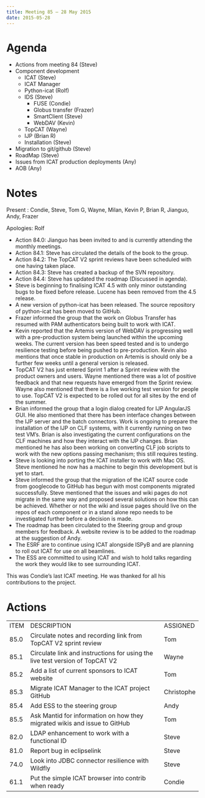 ```yaml
---
title: Meeting 85 – 28 May 2015
date: 2015-05-28
---
```


# Agenda

  - Actions from meeting 84 (Steve)
  - Component development
      - ICAT (Steve)
      - ICAT Manager
      - Python-icat (Rolf)
      - IDS (Steve)
          - FUSE (Condie)
          - Globus transfer (Frazer)
          - SmartClient (Steve)
          - WebDAV (Kevin)
      - TopCAT (Wayne)
      - IJP (Brian R)
      - Installation (Steve)
  - Migration to git/github (Steve)
  - RoadMap (Steve)
  - Issues from ICAT production deployments (Any)
  - AOB (Any)

# Notes

Present : Condie, Steve, Tom G, Wayne, Milan, Kevin P, Brian R, Jianguo,
Andy, Frazer

Apologies: Rolf

  - Action 84.0: Jianguo has been invited to and is currently attending
    the monthly meetings.
  - Action 84.1: Steve has circulated the details of the book to the
    group.
  - Action 84.2: The TopCAT V2 sprint reviews have been scheduled with
    one having taken place.
  - Action 84.3: Steve has created a backup of the SVN repository.
  - Action 84.4: Steve has updated the roadmap (Discussed in agenda).
  - Steve is beginning to finalising ICAT 4.5 with only minor
    outstanding bugs to be fixed before release. Lucene has been removed
    from the 4.5 release.
  - A new version of python-icat has been released. The source
    repository of python-icat has been moved to GitHub.
  - Frazer informed the group that the work on Globus Transfer has
    resumed with PAM authenticators being built to work with ICAT.
  - Kevin reported that the Artemis version of WebDAV is progressing
    well with a pre-production system being launched within the upcoming
    weeks. The current version has been speed tested and is to undergo
    resilience testing before being pushed to pre-production. Kevin also
    mentions that once stable in production on Artemis is should only be
    a further few weeks until a general version is released.
  - TopCAT V2 has just entered Sprint 1 after a Sprint review with the
    product owners and users. Wayne mentioned there was a lot of
    positive feedback and that new requests have emerged from the Sprint
    review. Wayne also mentioned that there is a live working test
    version for people to use. TopCAT V2 is expected to be rolled out
    for all sites by the end of the summer.
  - Brian informed the group that a login dialog created for IJP
    AngularJS GUI. He also mentioned that there has been interface
    changes between the IJP server and the batch connectors. Work is
    ongoing to prepare the installation of the IJP on CLF systems, with
    it currently running on two test VM’s. Brian is also investigating
    the current configurations on the CLF machines and how they interact
    with the IJP changes. Brian mentioned he has also been working on
    converting CLF job scripts to work with the new options passing
    mechanism; this still requires testing.
  - Steve is looking into porting the ICAT installer to work with Mac
    OS. Steve mentioned he now has a machine to begin this development
    but is yet to start.
  - Steve informed the group that the migration of the ICAT source code
    from googlecode to GitHub has begun with most components migrated
    successfully. Steve mentioned that the issues and wiki pages do not
    migrate in the same way and proposed several solutions on how this
    can be achieved. Whether or not the wiki and issue pages should live
    on the repos of each component or in a stand alone repo needs to be
    investigated further before a decision is made.
  - The roadmap has been circulated to the Steering group and group
    members for feedback. A website review is to be added to the roadmap
    at the suggestion of Andy.
  - The ESRF are to continue using ICAT alongside ISPyB and are planning
    to roll out ICAT for use on all beamlines.
  - The ESS are committed to using ICAT and wish to hold talks regarding
    the work they would like to see surrounding ICAT.

This was Condie’s last ICAT meeting. He was thanked for all his
contributions to the
project.

# Actions

|      |                                                                              |            |
| ---- | ---------------------------------------------------------------------------- | ---------- |
| ITEM | DESCRIPTION                                                                  | ASSIGNED   |
| 85.0 | Circulate notes and recording link from TopCAT V2 sprint review              | Tom        |
| 85.1 | Circulate link and instructions for using the live test version of TopCAT V2 | Wayne      |
| 85.2 | Add a list of current sponsors to ICAT website                               | Tom        |
| 85.3 | Migrate ICAT Manager to the ICAT project GitHub                              | Christophe |
| 85.4 | Add ESS to the steering group                                                | Andy       |
| 85.5 | Ask Mantid for information on how they migrated wikis and issue to GitHub    | Tom        |
| 82.0 | LDAP enhancement to work with a functional ID                                | Steve      |
| 81.0 | Report bug in eclipselink                                                    | Steve      |
| 74.0 | Look into JDBC connector resilience with Wildfly                             | Steve      |
| 61.1 | Put the simple ICAT browser into contrib when ready                          | Condie     |
